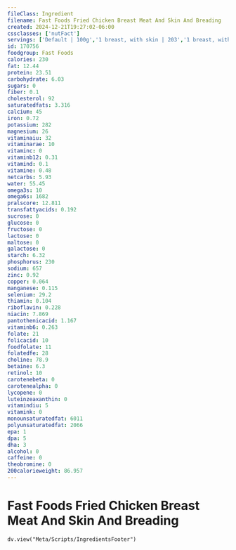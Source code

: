 ```yaml
---
fileClass: Ingredient
filename: Fast Foods Fried Chicken Breast Meat And Skin And Breading
created: 2024-12-21T19:27:02-06:00
cssclasses: ['nutFact']
servings: ['Default | 100g','1 breast, with skin | 203','1 breast, without skin | 142','1 breast, bone and skin removed | 107']
id: 170756
foodgroup: Fast Foods
calories: 230
fat: 12.44
protein: 23.51
carbohydrate: 6.03
sugars: 0
fiber: 0.1
cholesterol: 92
saturatedfats: 3.316
calcium: 45
iron: 0.72
potassium: 282
magnesium: 26
vitaminaiu: 32
vitaminarae: 10
vitaminc: 0
vitaminb12: 0.31
vitamind: 0.1
vitamine: 0.48
netcarbs: 5.93
water: 55.45
omega3s: 10
omega6s: 1682
pralscore: 12.811
transfattyacids: 0.192
sucrose: 0
glucose: 0
fructose: 0
lactose: 0
maltose: 0
galactose: 0
starch: 6.32
phosphorus: 230
sodium: 657
zinc: 0.92
copper: 0.064
manganese: 0.115
selenium: 29.2
thiamin: 0.104
riboflavin: 0.228
niacin: 7.869
pantothenicacid: 1.167
vitaminb6: 0.263
folate: 21
folicacid: 10
foodfolate: 11
folatedfe: 28
choline: 78.9
betaine: 6.3
retinol: 10
carotenebeta: 0
carotenealpha: 0
lycopene: 0
luteinzeaxanthin: 0
vitamindiu: 5
vitamink: 0
monounsaturatedfat: 6011
polyunsaturatedfat: 2066
epa: 1
dpa: 5
dha: 3
alcohol: 0
caffeine: 0
theobromine: 0
200calorieweight: 86.957
---
```


# Fast Foods Fried Chicken Breast Meat And Skin And Breading

```dataviewjs
dv.view("Meta/Scripts/IngredientsFooter")
```